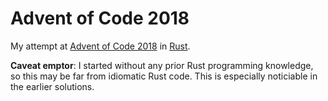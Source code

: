 # Advent of Code 2018

My attempt at [Advent of Code 2018](https://adventofcode.com/2018/) in [Rust](https://rust-lang.org/).

**Caveat emptor**: I started without any prior Rust programming knowledge, so this may be far from idiomatic Rust code.
This is especially noticiable in the earlier solutions.
